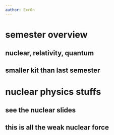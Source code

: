 ```yaml
---
author: Exr0n
---
```


# semester overview

## nuclear, relativity, quantum

## smaller kit than last semester

# nuclear physics stuffs

## see the nuclear slides

## this is all the weak nuclear force
